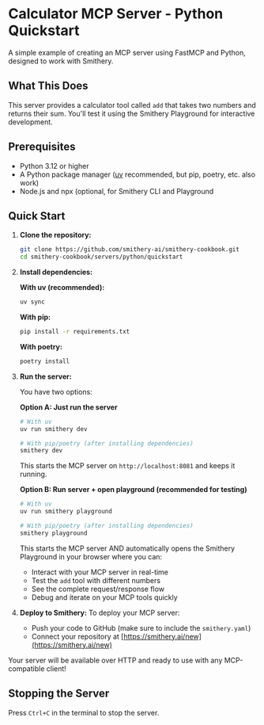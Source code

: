 # Calculator MCP Server - Python Quickstart

A simple example of creating an MCP server using FastMCP and Python, designed to work with Smithery.

## What This Does

This server provides a calculator tool called `add` that takes two numbers and returns their sum. You'll test it using the Smithery Playground for interactive development.

## Prerequisites

- Python 3.12 or higher
- A Python package manager ([uv](https://docs.astral.sh/uv/) recommended, but pip, poetry, etc. also work)
- Node.js and npx (optional, for Smithery CLI and Playground

## Quick Start

1. **Clone the repository:**
   ```bash
   git clone https://github.com/smithery-ai/smithery-cookbook.git
   cd smithery-cookbook/servers/python/quickstart
   ```

2. **Install dependencies:**
   
   **With uv (recommended):**
   ```bash
   uv sync
   ```
   
   **With pip:**
   ```bash
   pip install -r requirements.txt
   ```
   
   **With poetry:**
   ```bash
   poetry install
   ```

3. **Run the server:**
   
   You have two options:
   
   **Option A: Just run the server**
   ```bash
   # With uv
   uv run smithery dev
   
   # With pip/poetry (after installing dependencies)
   smithery dev
   ```
   This starts the MCP server on `http://localhost:8081` and keeps it running.
   
   **Option B: Run server + open playground (recommended for testing)**
   ```bash
   # With uv
   uv run smithery playground
   
   # With pip/poetry (after installing dependencies)
   smithery playground
   ```
   This starts the MCP server AND automatically opens the Smithery Playground in your browser where you can:
   - Interact with your MCP server in real-time
   - Test the `add` tool with different numbers
   - See the complete request/response flow
   - Debug and iterate on your MCP tools quickly

4. **Deploy to Smithery:**
   To deploy your MCP server:
   - Push your code to GitHub (make sure to include the `smithery.yaml`)
   - Connect your repository at [https://smithery.ai/new](https://smithery.ai/new)

Your server will be available over HTTP and ready to use with any MCP-compatible client!

## Stopping the Server

Press `Ctrl+C` in the terminal to stop the server.
